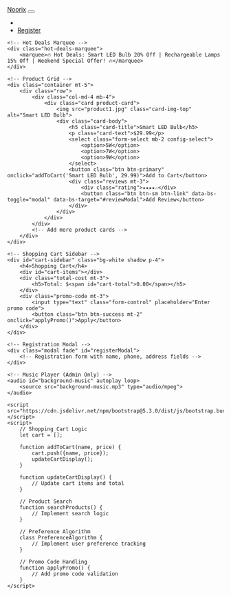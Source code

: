 <!DOCTYPE html>
<html lang="en">
<head>
    <meta charset="UTF-8">
    <meta name="viewport" content="width=device-width, initial-scale=1.0">
    <title>Noorix - Illuminate Your World</title>
    <link href="https://cdn.jsdelivr.net/npm/bootstrap@5.3.0/dist/css/bootstrap.min.css" rel="stylesheet">
    <link rel="stylesheet" href="https://cdnjs.cloudflare.com/ajax/libs/font-awesome/6.0.0/css/all.min.css">
    <style>
        .hot-deals-marquee { background: #fff3cd; padding: 10px; }
        .product-card { transition: transform .2s; }
        .product-card:hover { transform: scale(1.03); }
        #cart-sidebar { position: fixed; right: -350px; top: 0; width: 350px; height: 100%; }
        .music-player { position: fixed; bottom: 0; left: 0; z-index: 1000; }
    </style>
</head>
<body>
    <!-- Navigation -->
    <nav class="navbar navbar-expand-lg navbar-dark bg-dark">
        <div class="container">
            <a class="navbar-brand" href="#">Noorix</a>
            <button class="navbar-toggler" type="button" data-bs-toggle="collapse" data-bs-target="#navbarNav">
                <span class="navbar-toggler-icon"></span>
            </button>
            <div class="collapse navbar-collapse" id="navbarNav">
                <ul class="navbar-nav ms-auto">
                    <li class="nav-item"><a class="nav-link" href="#cart" onclick="toggleCart()"><i class="fas fa-shopping-cart"></i></a></li>
                    <li class="nav-item"><a class="nav-link" href="#register" data-bs-toggle="modal" data-bs-target="#registerModal">Register</a></li>
                </ul>
            </div>
        </div>
    </nav>

    <!-- Hot Deals Marquee -->
    <div class="hot-deals-marquee">
        <marquee>🔥 Hot Deals: Smart LED Bulb 20% Off | Rechargeable Lamps 15% Off | Weekend Special Offer! 🔥</marquee>
    </div>

    <!-- Product Grid -->
    <div class="container mt-5">
        <div class="row">
            <div class="col-md-4 mb-4">
                <div class="card product-card">
                    <img src="product1.jpg" class="card-img-top" alt="Smart LED Bulb">
                    <div class="card-body">
                        <h5 class="card-title">Smart LED Bulb</h5>
                        <p class="card-text">$29.99</p>
                        <select class="form-select mb-2 config-select">
                            <option>5W</option>
                            <option>7W</option>
                            <option>9W</option>
                        </select>
                        <button class="btn btn-primary" onclick="addToCart('Smart LED Bulb', 29.99)">Add to Cart</button>
                        <div class="reviews mt-3">
                            <div class="rating">★★★★☆</div>
                            <button class="btn btn-sm btn-link" data-bs-toggle="modal" data-bs-target="#reviewModal">Add Review</button>
                        </div>
                    </div>
                </div>
            </div>
            <!-- Add more product cards -->
        </div>
    </div>

    <!-- Shopping Cart Sidebar -->
    <div id="cart-sidebar" class="bg-white shadow p-4">
        <h4>Shopping Cart</h4>
        <div id="cart-items"></div>
        <div class="total-cost mt-3">
            <h5>Total: $<span id="cart-total">0.00</span></h5>
        </div>
        <div class="promo-code mt-3">
            <input type="text" class="form-control" placeholder="Enter promo code">
            <button class="btn btn-success mt-2" onclick="applyPromo()">Apply</button>
        </div>
    </div>

    <!-- Registration Modal -->
    <div class="modal fade" id="registerModal">
        <!-- Registration form with name, phone, address fields -->
    </div>

    <!-- Music Player (Admin Only) -->
    <audio id="background-music" autoplay loop>
        <source src="background-music.mp3" type="audio/mpeg">
    </audio>

    <script src="https://cdn.jsdelivr.net/npm/bootstrap@5.3.0/dist/js/bootstrap.bundle.min.js"></script>
    <script>
        // Shopping Cart Logic
        let cart = [];
        
        function addToCart(name, price) {
            cart.push({name, price});
            updateCartDisplay();
        }

        function updateCartDisplay() {
            // Update cart items and total
        }

        // Product Search
        function searchProducts() {
            // Implement search logic
        }

        // Preference Algorithm
        class PreferenceAlgorithm {
            // Implement user preference tracking
        }

        // Promo Code Handling
        function applyPromo() {
            // Add promo code validation
        }
    </script>
</body>
</html>
